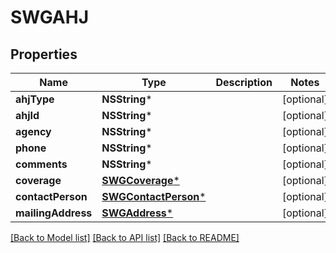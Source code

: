# SWGAHJ

## Properties
Name | Type | Description | Notes
------------ | ------------- | ------------- | -------------
**ahjType** | **NSString*** |  | [optional] 
**ahjId** | **NSString*** |  | [optional] 
**agency** | **NSString*** |  | [optional] 
**phone** | **NSString*** |  | [optional] 
**comments** | **NSString*** |  | [optional] 
**coverage** | [**SWGCoverage***](SWGCoverage.md) |  | [optional] 
**contactPerson** | [**SWGContactPerson***](SWGContactPerson.md) |  | [optional] 
**mailingAddress** | [**SWGAddress***](SWGAddress.md) |  | [optional] 

[[Back to Model list]](../README.md#documentation-for-models) [[Back to API list]](../README.md#documentation-for-api-endpoints) [[Back to README]](../README.md)


